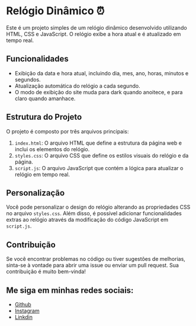 # Relógio Dinâmico ⏰

Este é um projeto simples de um relógio dinâmico desenvolvido utilizando HTML, CSS e JavaScript. O relógio exibe a hora atual e é atualizado em tempo real.

## Funcionalidades

- Exibição da data e hora atual, incluindo dia, mes, ano, horas, minutos e segundos.
- Atualização automática do relógio a cada segundo.
- O modo de exibição do site muda para dark quando anoitece, e para claro quando amanhace.

## Estrutura do Projeto

O projeto é composto por três arquivos principais:

1. `index.html`: O arquivo HTML que define a estrutura da página web e inclui os elementos do relógio.
2. `styles.css`: O arquivo CSS que define os estilos visuais do relógio e da página.
3. `script.js`: O arquivo JavaScript que contém a lógica para atualizar o relógio em tempo real.
   
## Personalização

Você pode personalizar o design do relógio alterando as propriedades CSS no arquivo `styles.css`. Além disso, é possível adicionar funcionalidades extras ao relógio através da modificação do código JavaScript em `script.js`.

## Contribuição

Se você encontrar problemas no código ou tiver sugestões de melhorias, sinta-se à vontade para abrir uma issue ou enviar um pull request. Sua contribuição é muito bem-vinda!

## Me siga em minhas redes sociais:  

- [Github](https://github.com/LBeraldi)
- [Instagram](https://www.instagram.com/lucas.beraldii/)
- [Linkdin](https://www.linkedin.com/in/lucas-beraldi-b632a614b/)
